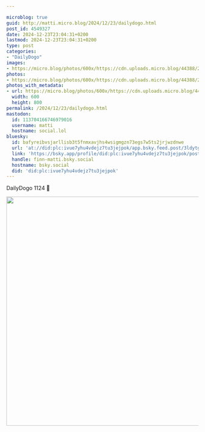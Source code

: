 ```yaml
---

microblog: true
guid: http://matti.micro.blog/2024/12/23/dailydogo.html
post_id: 4549327
date: 2024-12-23T23:04:31+0200
lastmod: 2024-12-23T23:04:31+0200
type: post
categories:
- "DailyDogo"
images:
- https://micro.blog/photos/600x/https://cdn.uploads.micro.blog/44388/2024/0e9d192f096c4ced9a0e39462a5ce338.jpg
photos:
- https://micro.blog/photos/600x/https://cdn.uploads.micro.blog/44388/2024/0e9d192f096c4ced9a0e39462a5ce338.jpg
photos_with_metadata:
- url: https://micro.blog/photos/600x/https://cdn.uploads.micro.blog/44388/2024/0e9d192f096c4ced9a0e39462a5ce338.jpg
  width: 600
  height: 800
permalink: /2024/12/23/dailydogo.html
mastodon:
  id: 113704166746979016
  username: matti
  hostname: social.lol
bluesky:
  id: bafyreibvsjarllisb3t5fnmxavjhs4wsigmgzn73egs7w5ts2jrjwzdnwe
  url: 'at://did:plc:ivue7yhu4vdejz7tu3jejpok/app.bsky.feed.post/3ldytgpkiex2k'
  link: 'https://bsky.app/profile/did:plc:ivue7yhu4vdejz7tu3jejpok/post/3ldytgpkiex2k'
  handle: finn-matti.bsky.social
  hostname: bsky.social
  did: 'did:plc:ivue7yhu4vdejz7tu3jejpok'
---
```

DailyDogo 1124 🐶

<img src="/media/uploads/2024/0e9d192f096c4ced9a0e39462a5ce338.jpg" width="600" alt="" />
